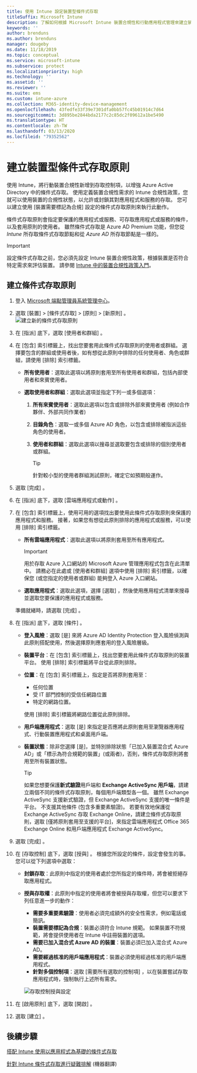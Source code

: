 ```yaml
---
title: 使用 Intune 設定裝置型條件式存取
titleSuffix: Microsoft Intune
description: 了解如何根據 Microsoft Intune 裝置合規性和行動應用程式管理來建立裝置型條件式存取原則。
keywords: ''
author: brenduns
ms.author: brenduns
manager: dougeby
ms.date: 11/18/2019
ms.topic: conceptual
ms.service: microsoft-intune
ms.subservice: protect
ms.localizationpriority: high
ms.technology: ''
ms.assetid: ''
ms.reviewer: ''
ms.suite: ems
ms.custom: intune-azure
ms.collection: M365-identity-device-management
ms.openlocfilehash: 43fedfe33f39e7301dfa0bb57fc45b01914c7d64
ms.sourcegitcommit: 3d895be2844bda2177c2c85dc2f09612a1be5490
ms.translationtype: HT
ms.contentlocale: zh-TW
ms.lasthandoff: 03/13/2020
ms.locfileid: "79352562"
---
```

# <a name="create-a-device-based-conditional-access-policy"></a>建立裝置型條件式存取原則

使用 Intune，將行動裝置合規性新增到存取控制項，以增強 Azure Active Directory 中的條件式存取。 使用定義裝置合規性需求的 Intune 合規性政策，您就可以使用裝置的合規性狀態，以允許或封鎖其對應用程式和服務的存取。 您可以建立使用 [裝置需要標記為合規]  設定的條件式存取原則來執行此動作。

條件式存取原則會指定要保護的應用程式或服務、可存取應用程式或服務的條件，以及套用原則的使用者。 雖然條件式存取是 Azure AD Premium 功能，但您從 *Intune* 所存取條件式存取節點和從 *Azure AD* 所存取節點是一樣的。

> [!IMPORTANT]
> 設定條件式存取之前，您必須先設定 Intune 裝置合規性政策，根據裝置是否符合特定需求來評估裝置。 請參閱 [Intune 中的裝置合規性政策入門](device-compliance-get-started.md)。

## <a name="create-conditional-access-policy"></a>建立條件式存取原則

1. 登入 [Microsoft 端點管理員系統管理中心](https://go.microsoft.com/fwlink/?linkid=2109431)。

2. 選取 [裝置]   > [條件式存取]   > [原則]   > [新原則]  。
  ![建立新的條件式存取原則](./media/create-conditional-access-intune/create-ca.png)

3. 在 [指派]  底下，選取 [使用者和群組]  。

4. 在 [包含]  索引標籤上，找出您要套用此條件式存取原則的使用者或群組。 選擇要包含的群組或使用者後，如有想從此原則中排除的任何使用者、角色或群組，請使用 [排除]  索引標籤。

   - **所有使用者**：選取此選項以將原則套用至所有使用者和群組，包括內部使用者和來賓使用者。

   - **選取使用者和群組**：選取此選項並指定下列一或多個選項：
  
     1. **所有來賓使用者**：選取此選項以包含或排除外部來賓使用者 (例如合作夥伴、外部共同作業者)

     2. **目錄角色**：選取一或多個 Azure AD 角色，以包含或排除被指派這些角色的使用者。

     3. **使用者和群組**：選取此選項以搜尋並選取要包含或排除的個別使用者或群組。

        > [!TIP]
        > 針對較小型的使用者群組測試原則，確定它如預期般運作。

5. 選取 [完成]  。

6. 在 [指派]  底下，選取 [雲端應用程式或動作]  。

7. 在 [包含]  索引標籤上，使用可用的選項找出要使用此條件式存取原則來保護的應用程式和服務。 接著，如果您有想從此原則排除的應用程式或服務，可以使用 [排除]  索引標籤。

   - **所有雲端應用程式**：選取此選項以將原則套用至所有應用程式。
     > [!IMPORTANT]
     > 用於存取 Azure 入口網站的 Microsoft Azure 管理應用程式包含在此清單中。 請務必在此處或 [使用者和群組]  選項中使用 [排除]  索引標籤，以確保您 (或您指定的使用者或群組) 能夠登入 Azure 入口網站。 

   - **選取應用程式**：選取此選項，選擇 [選取]  ，然後使用應用程式清單來搜尋並選取您要保護的應用程式或服務。

   準備就緒時，請選取 [完成]  。

8. 在 [指派]  底下，選取 [條件]  。

   - **登入風險**：選取 [是]  來將 Azure AD Identity Protection 登入風險偵測與此原則搭配使用，然後選擇原則應套用的登入風險層級。

   - **裝置平台**：在 [包含]  索引標籤上，找出您要套用此條件式存取原則的裝置平台。 使用 [排除]  索引標籤將平台從此原則排除。

   - **位置**：在 [包含]  索引標籤上，指定是否將原則套用至：
     - 任何位置
     - 受 IT 部門控制的受信任網路位置
     - 特定的網路位置。

     使用 [排除]  索引標籤將網路位置從此原則排除。

   - **用戶端應用程式**：選取 [是]  來指定是否應將此原則套用至瀏覽器應用程式、行動裝置應用程式和桌面用戶端。

   - **裝置狀態**：除非您選擇 [是]，並特別排除狀態「已加入裝置混合式 Azure AD」或「標示為符合規範的裝置」(或兩者)，否則，條件式存取原則將套用至所有裝置狀態。

     > [!TIP]
     > 如果您想要保護**新式驗證**用戶端和 **Exchange ActiveSync 用戶端**，請建立兩個不同的條件式存取原則，每個用戶端類型各一個。 雖然 Exchange ActiveSync 支援新式驗證，但 Exchange ActiveSync 支援的唯一條件是平台。 不支援其他條件 (包含多重要素驗證)。 若要有效地保護從 Exchange ActiveSync 存取 Exchange Online，請建立條件式存取原則，選取 [僅將原則套用至支援的平台]，來指定雲端應用程式 Office 365 Exchange Online 和用戶端應用程式 Exchange ActiveSync。

9. 選取 [完成]  。

10. 在 [存取控制]  底下，選取 [授與]  。 根據您所設定的條件，設定會發生的事。  您可以從下列選項中選取：

    - **封鎖存取**：此原則中指定的使用者處於您所指定的條件時，將會被拒絕存取應用程式。
    - **授與存取權**：此原則中指定的使用者將會被授與存取權，但您可以要求下列任意進一步的動作：
      - **需要多重要素驗證**：使用者必須完成額外的安全性需求，例如電話或簡訊。
      - **裝置需要標記為合規**：裝置必須符合 Intune 規範。 如果裝置不符規範，將會提供使用者在 Intune 中註冊裝置的選項。
      - **需要已加入混合式 Azure AD 的裝置**：裝置必須已加入混合式 Azure AD。
      - **需要經過核准的用戶端應用程式**：裝置必須使用經過核准的用戶端應用程式。 
      - **針對多個控制項**：選取 [需要所有選取的控制項]  ，以在裝置嘗試存取應用程式時，強制執行上述所有需求。

      ![存取控制授與設定](./media/create-conditional-access-intune/create-ca-grant-access-settings.png)

11. 在 [啟用原則]  底下，選取 [開啟]  。

12. 選取 [建立]  。

## <a name="next-steps"></a>後續步驟

[搭配 Intune 使用以應用程式為基礎的條件式存取](app-based-conditional-access-intune.md)

[針對 Intune 條件式存取進行疑難排解](https://support.microsoft.com/help/4456106) \(機器翻譯\)

